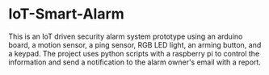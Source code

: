 # IoT-Smart-Alarm
This is an IoT driven security alarm system prototype using an arduino board, a motion sensor, a ping sensor, RGB LED light, an arming button, and a keypad. The project uses python scripts with a raspberry pi to control the information and send a notification to the alarm owner's email with a report.
